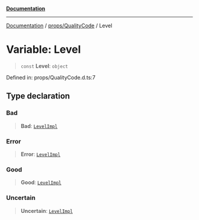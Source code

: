 [**Documentation**](../../../index.md)

***

[Documentation](../../../index.md) / [props/QualityCode](../index.md) / Level

# Variable: Level

> `const` **Level**: `object`

Defined in: props/QualityCode.d.ts:7

## Type declaration

### Bad

> **Bad**: [`LevelImpl`](../classes/LevelImpl.md)

### Error

> **Error**: [`LevelImpl`](../classes/LevelImpl.md)

### Good

> **Good**: [`LevelImpl`](../classes/LevelImpl.md)

### Uncertain

> **Uncertain**: [`LevelImpl`](../classes/LevelImpl.md)
